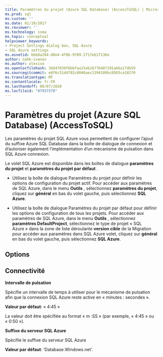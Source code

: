 ```yaml
---
title: Paramètres du projet (Azure SQL Database) (AccessToSQL) | Microsoft Docs
ms.prod: sql
ms.custom: ''
ms.date: 01/19/2017
ms.reviewer: ''
ms.technology: ssma
ms.topic: conceptual
helpviewer_keywords:
- Project Settings dialog box, SQL Azure
- SQL Azure settings
ms.assetid: bbb8a204-d0e4-4f0b-9709-271feb1f136e
author: nahk-ivanov
ms.author: alexiva
ms.openlocfilehash: 3dd47039f6bbfaa15eb16776487191a66a17db59
ms.sourcegitcommit: e8f6c51d4702c0046aec1394109bc0503ca182f0
ms.translationtype: MT
ms.contentlocale: fr-FR
ms.lasthandoff: 08/07/2020
ms.locfileid: "87937578"
---
```

# <a name="project-settings-azure-sql-database-accesstosql"></a>Paramètres du projet (Azure SQL Database) (AccessToSQL)
Les paramètres du projet SQL Azure vous permettent de configurer l’ajout du suffixe Azure SQL Database dans la boîte de dialogue de connexion et d’autoriser également l’implémentation d’un mécanisme de pulsation dans SQL Azure connexion.  
  
Le volet SQL Azure est disponible dans les boîtes de dialogue **paramètres du projet** et **paramètres du projet par défaut** .  
  
-   Utilisez la boîte de dialogue Paramètres du projet pour définir les options de configuration du projet actif. Pour accéder aux paramètres de SQL Azure, dans le menu **Outils** , sélectionnez **paramètres du projet**, cliquez sur **général** en bas du volet gauche, puis sélectionnez **SQL Azure**.  
  
-   Utilisez la boîte de dialogue Paramètres du projet par défaut pour définir les options de configuration de tous les projets. Pour accéder aux paramètres de SQL Azure, dans le menu **Outils** , sélectionnez **paramètres DefaultProject**, sélectionnez le type de projet « SQL Azure » dans la zone de liste déroulante **version cible** de la Migration pour accéder aux paramètres dans SQL Azure volet, cliquez sur **général** en bas du volet gauche, puis sélectionnez **SQL Azure**.  
  
## <a name="options"></a>Options  
  
## <a name="connectivity"></a>Connectivité  
**Intervalle de pulsation**  
  
Spécifie un intervalle de temps à utiliser pour le mécanisme de pulsation afin que la connexion SQL Azure reste active en « minutes : secondes ».  
  
**Valeur par défaut**: « 4:45 »  
  
La valeur doit être spécifiée au format « m :SS » (par exemple, « 4:45 » ou « 0:50 »).  
  
**Suffixe du serveur SQL Azure**  
  
Spécifie le suffixe du serveur SQL Azure  
  
**Valeur par défaut**: 'Database.Windows.net'.  
  
